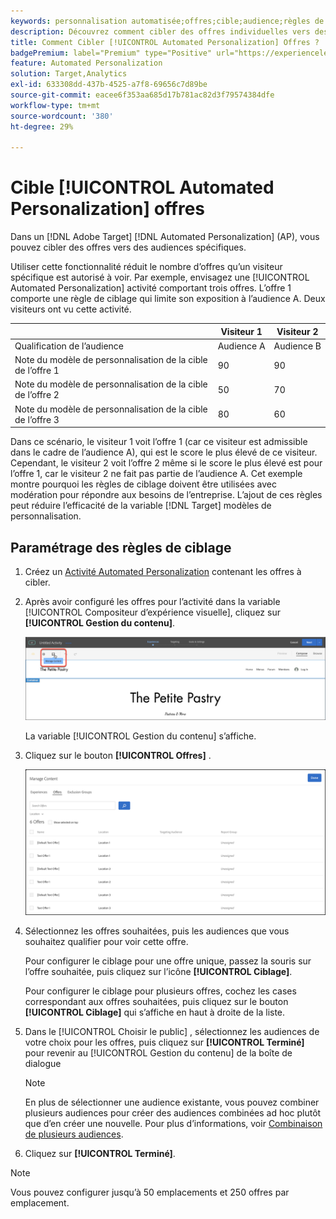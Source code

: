 ```yaml
---
keywords: personnalisation automatisée;offres;cible;audience;règles de ciblage;ciblage
description: Découvrez comment cibler des offres individuelles vers des audiences spécifiques à l’aide d’une [!UICONTROL Automated Personalization] (AP) dans [!DNL Adobe Target].
title: Comment Cibler [!UICONTROL Automated Personalization] Offres ?
badgePremium: label="Premium" type="Positive" url="https://experienceleague.adobe.com/docs/target/using/introduction/intro.html?lang=en#premium newtab=true" tooltip="Découvrez les fonctionnalités incluses dans Target Premium."
feature: Automated Personalization
solution: Target,Analytics
exl-id: 633308dd-437b-4525-a7f8-69656c7d89be
source-git-commit: eacee6f353aa685d17b781ac82d3f79574384dfe
workflow-type: tm+mt
source-wordcount: '380'
ht-degree: 29%

---
```


# Cible [!UICONTROL Automated Personalization] offres

Dans un [!DNL Adobe Target] [!DNL Automated Personalization] (AP), vous pouvez cibler des offres vers des audiences spécifiques.

Utiliser cette fonctionnalité réduit le nombre d’offres qu’un visiteur spécifique est autorisé à voir. Par exemple, envisagez une [!UICONTROL Automated Personalization] activité comportant trois offres. L’offre 1 comporte une règle de ciblage qui limite son exposition à l’audience A. Deux visiteurs ont vu cette activité.

| | Visiteur 1 | Visiteur 2 |
|--- |--- |--- |
| Qualification de l’audience | Audience A | Audience B |
| Note du modèle de personnalisation de la cible de l’offre 1 | 90 | 90 |
| Note du modèle de personnalisation de la cible de l’offre 2 | 50 | 70 |
| Note du modèle de personnalisation de la cible de l’offre 3 | 80 | 60 |

Dans ce scénario, le visiteur 1 voit l’offre 1 (car ce visiteur est admissible dans le cadre de l’audience A), qui est le score le plus élevé de ce visiteur. Cependant, le visiteur 2 voit l’offre 2 même si le score le plus élevé est pour l’offre 1, car le visiteur 2 ne fait pas partie de l’audience A. Cet exemple montre pourquoi les règles de ciblage doivent être utilisées avec modération pour répondre aux besoins de l’entreprise. L’ajout de ces règles peut réduire l’efficacité de la variable [!DNL Target] modèles de personnalisation.

## Paramétrage des règles de ciblage

1. Créez un [Activité Automated Personalization](/help/main/c-activities/t-automated-personalization/create-ap-activity.md) contenant les offres à cibler.
1. Après avoir configuré les offres pour l’activité dans la variable [!UICONTROL Compositeur d’expérience visuelle], cliquez sur **[!UICONTROL Gestion du contenu]**.

   ![Gestion du contenu](/help/main/c-activities/t-automated-personalization/assets/manage-content.png)

   La variable [!UICONTROL Gestion du contenu] s’affiche.

1. Cliquez sur le bouton **[!UICONTROL Offres]** .

   ![Page Offres](/help/main/c-activities/t-automated-personalization/assets/manage-content-offers.png)

1. Sélectionnez les offres souhaitées, puis les audiences que vous souhaitez qualifier pour voir cette offre.

   Pour configurer le ciblage pour une offre unique, passez la souris sur l’offre souhaitée, puis cliquez sur l’icône **[!UICONTROL Ciblage]**.

   Pour configurer le ciblage pour plusieurs offres, cochez les cases correspondant aux offres souhaitées, puis cliquez sur le bouton **[!UICONTROL Ciblage]** qui s’affiche en haut à droite de la liste.

1. Dans le [!UICONTROL Choisir le public] , sélectionnez les audiences de votre choix pour les offres, puis cliquez sur **[!UICONTROL Terminé]** pour revenir au [!UICONTROL Gestion du contenu] de la boîte de dialogue

   >[!NOTE]
   >
   >En plus de sélectionner une audience existante, vous pouvez combiner plusieurs audiences pour créer des audiences combinées ad hoc plutôt que d’en créer une nouvelle. Pour plus d’informations, voir [Combinaison de plusieurs audiences](/help/main/c-target/combining-multiple-audiences.md#concept_A7386F1EA4394BD2AB72399C225981E5).

1. Cliquez sur **[!UICONTROL Terminé]**.

>[!NOTE]
>
>Vous pouvez configurer jusqu’à 50 emplacements et 250 offres par emplacement.
